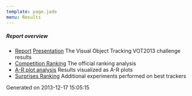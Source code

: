 ```yaml
---
template: page.jade
menu: Results
---
```


##### Report overview

-   [Report](Download/vot_2013_paper.pdf) [Presentation](Download/vot_2013_presentation.pdf) The Visual Object Tracking VOT2013 challenge results
-   [Competition Ranking](ranking.html) The official ranking analysis
-   [A-R plot analysis](arplots.html) Results visualized as A-R plots
-   [Surprises Ranking](extra_ranking.html) Additional experiments performed on best trackers

Generated on 2013-12-17 15:05:15
